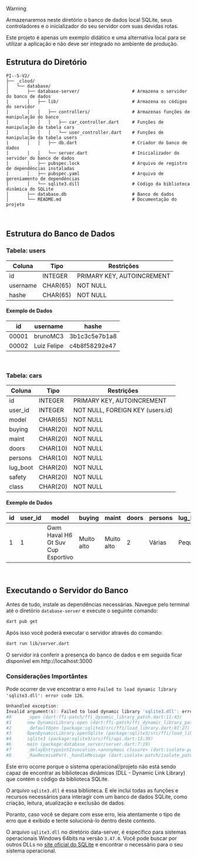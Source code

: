 > [!WARNING]
> Armazenaremos neste diretório o banco de dados local SQLite, seus controladores e o inicializador do seu servidor com suas devidas rotas.
>
> Este projeto é apenas um exemplo didático e uma alternativa local para se utilizar a aplicação e não deve ser integrado no ambiente de produção.

## Estrutura do Diretório

```
PI--5-V2/
├── _cloud/
│   └── database/                           
│       ├── database-server/                    # Armazena o servidor do banco de dados
|       │   ├── lib/                            # Armazena os códigos do servidor
│       │   │   ├── controllers/                # Armazenas funções de manipulação do banco
│       │   │   │   ├── car_controller.dart     # Funções de manipulação da tabela cars
│       │   │   │   └── user_controller.dart    # Funções de manipulação da tabela users
|       |   │   ├── db.dart                     # Criador do banco de dados
|       |   │   └── server.dart                 # Inicializador do servidor do banco de dados
|       │   ├── pubspec.lock                    # Arquivo de registro de dependências instaladas
|       │   ├── pubspec.yaml                    # Arquivo de gereniamento de dependências
|       │   └── sqlite3.dill                    # Código da biblioteca dinâmica do SQLite
│       ├── database.db                         # Banco de dados
│       └── README.md                           # Documentação do projeto
```

<br/>

## Estrutura do Banco de Dados

### Tabela: **users**

| Coluna   | Tipo               | Restrições                     |
|----------|--------------------|--------------------------------|
| id       | INTEGER            | PRIMARY KEY, AUTOINCREMENT     |
| username | CHAR(65)           | NOT NULL                       |
| hashe    | CHAR(65)           | NOT NULL                       |

#### Exemplo de Dados

| id    | username    | hashe          |
|-------|-------------|----------------|
| 00001 | brunoMC3    | 3b1c3c5e7b1a8  |
| 00002 | Luiz Felipe | c4b8f58292e47  |

<br/>

### Tabela: **cars**

| Coluna     | Tipo               | Restrições                       |
|------------|--------------------|----------------------------------|
| id         | INTEGER            | PRIMARY KEY, AUTOINCREMENT       |
| user_id    | INTEGER            | NOT NULL, FOREIGN KEY (users.id) |
| model      | CHAR(65)           | NOT NULL                         |
| buying     | CHAR(20)           | NOT NULL                         |
| maint      | CHAR(20)           | NOT NULL                         |
| doors      | CHAR(10)           | NOT NULL                         |
| persons    | CHAR(10)           | NOT NULL                         |
| lug_boot   | CHAR(20)           | NOT NULL                         |
| safety     | CHAR(20)           | NOT NULL                         |
| class      | CHAR(20)           | NOT NULL                         |

#### Exemplo de Dados

| id    | user_id | model                                   | buying      | maint       | doors | persons | lug_boot | safety | class       |
|-------|---------|-----------------------------------------|-------------|-------------|-------|---------|----------|--------|-------------|
| 1     | 1       | Gwm Haval H6 Gt Suv Cup Esportivo       | Muito alto  | Muito alto  | 2     | Várias  | Pequeno  | Baixo  | Inaceitável |

<br/>

## Executando o Servidor do Banco

Antes de tudo, instale as dependências necessárias. Navegue pelo terminal até o diretório ``database-server`` e execute o seguinte comando:

```bash
dart pub get
```

Após isso você poderá executar o servidor através do comando:

```bash
dart run lib/server.dart
```

O servidor irá conferir a presença do banco de dados e em seguida ficar disponível em http://localhost:3000

### Considerações Importântes

Pode ocorrer de vve encontrar o erro `Failed to load dynamic library 'sqlite3.dll': error code 126`.

```ps1
Unhandled exception:
Invalid argument(s): Failed to load dynamic library 'sqlite3.dll': error code 126
#0      _open (dart:ffi-patch/ffi_dynamic_library_patch.dart:11:43)
#1      new DynamicLibrary.open (dart:ffi-patch/ffi_dynamic_library_patch.dart:22:12)
#2      _defaultOpen (package:sqlite3/src/ffi/load_library.dart:81:27)
#3      OpenDynamicLibrary.openSqlite (package:sqlite3/src/ffi/load_library.dart:127:12)
#4      sqlite3 (package:sqlite3/src/ffi/api.dart:13:39)
#6      main (package:database_server/server.dart:7:19)
#7      _delayEntrypointInvocation.<anonymous closure> (dart:isolate-patch/isolate_patch.dart:297:19)
#8      _RawReceivePort._handleMessage (dart:isolate-patch/isolate_patch.dart:184:12)
```

Este erro ocorre porque o sistema operacional/projeto não está sendo capaz de encontrar as bibliotecas dinâmicas (DLL - Dynamic Link Library) que contém o código da biblioteca SQLite.

O arquivo ``sqlite3.dll`` é essa biblioteca. E ele inclui todas as funções e recursos necessários para interagir com um banco de dados SQLite, como criação, leitura, atualização e exclusão de dados.

Poranto, caso você se depare com esse erro, leia atentamente o tipo de erro que é exibido e tente solucioná-lo dentro deste contexto.

O arquivo ``sqlite3.dll`` no diretório data-server, é específico para sistemas operacionais Windows 64bits na versão `3.47.0`. Você pode buscar por outros DLLs no [site oficial do SQLite](https://www.sqlite.org/download.html) e encontrar o necessário para o seu sistema operacional.
